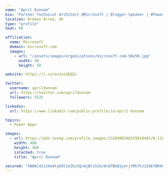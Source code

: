 ```yaml
---
name: "April Dunnam"
bio: "Partner Technical Architect @Microsoft | Blogger-Speaker | #PowerApps, #PowerAutomate, #Office365, #SharePoint | #WIT | #Karaoke Queen"
location: Broken Arrow, OK
type: "profile"
heat: 96

affiliation:
  name: Microsoft
  domain: microsoft.com
  images:
    - url: "/assets/images/organizations/microsoft.com-50x50.jpg"
      width: 50
      height: 50

website: https://t.co/enJuiGEQZc

twitter:
  username: aprildunnam
  url: https://twitter.com/aprildunnam
  followers: 5525

linkedin:
  url: https://www.linkedin.com/public-profile/in/april-dunnam

topics:
  - Power Apps

images:
  - url: https://pbs.twimg.com/profile_images/1326986540329918465/W_IJ6Ih2_400x400.jpg
    width: 400
    height: 400
    isCached: true
    title: "April Dunnam"

secured: "SN0AC421cHodtyD9l2eZkzSQ/mjBCs5I6/OcQfBUQ1yerjtMh7hJ1SUEYBR4Ujm90ysdEdJyS+bahJkLlZ89HH0d9vNnJSwSLYCk9i2FGu8RhL9Ts5O+BxSxPD0P0QJP+U8ZPtyGVwrnkiIHIDf2JjlxHNlRP382yynfvZS0lMvfr5CpFTVUXbZQcEAd9q0jOO5DERNv0x3QwcD5KYjNnA1Mp0OIpKX4ivuVpFx4WN98G7nKIWi8aXLJrnJYjvJKimq5A7O5WDXiDfIH+TeztZibFYZ6F5UiV3iBkCskS0m5Uj9bmJXJ/fro2UVeTVlhmtcYE/hQ3iK+jI6uKOzt6HAxPEffsahunfubI+NDr7udi5xTxGS+Y86Aa5Fm8ylh3bKWiAmPl4CeeGMhPmn3ezn5evoQ4tSqQdAHJhdGhfs=;zsoQaAb2cCGx/mbqN2YblA=="
---
```


